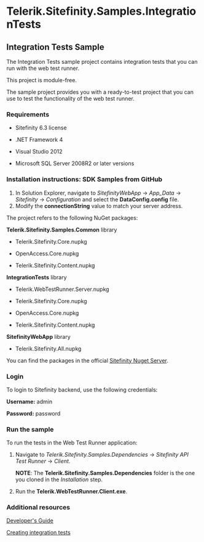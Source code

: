 Telerik.Sitefinity.Samples.IntegrationTests
===========================================

## Integration Tests Sample

The Integration Tests sample project contains integration tests that you can run with the web test runner. 

This project is module-free. 

The sample project provides you with a ready-to-test project that you can use to test the functionality of the web test runner. 

### Requirements

* Sitefinity 6.3 license

* .NET Framework 4

* Visual Studio 2012

* Microsoft SQL Server 2008R2 or later versions


### Installation instructions: SDK Samples from GitHub



1. In Solution Explorer, navigate to _SitefinityWebApp_ -> *App_Data* -> _Sitefinity_ -> _Configuration_ and select the **DataConfig.config** file. 
2. Modify the **connectionString** value to match your server address.
 
The project refers to the following NuGet packages:

**Telerik.Sitefinity.Samples.Common** library

* Telerik.Sitefinity.Core.nupkg

* OpenAccess.Core.nupkg

*  Telerik.Sitefinity.Content.nupkg

**IntegrationTests** library

* Telerik.WebTestRunner.Server.nupkg

* Telerik.Sitefinity.Core.nupkg

* OpenAccess.Core.nupkg

* Telerik.Sitefinity.Content.nupkg

**SitefinityWebApp** library

* Telerik.Sitefinity.All.nupkg


You can find the packages in the official [Sitefinity Nuget Server](http://nuget.sitefinity.com).

### Login

To login to Sitefinity backend, use the following credentials: 

**Username:** admin

**Password:** password

### Run the sample

To run the tests in the Web Test Runner application:

1. Navigate to _Telerik.Sitefinity.Samples.Dependencies_ -> _Sitefinity API Test Runner_ -> _Client_.

    **NOTE**: The **Telerik.Sitefinity.Samples.Dependencies** folder is the one you cloned in the _Installation_ step.
2. Run the **Telerik.WebTestRunner.Client.exe**.

### Additional resources

[Developer's Guide](http://www.sitefinity.com/documentation/documentationarticles/developers-guide)

[Creating integration tests](http://www.sitefinity.com/documentation/documentationarticles/developers-guide/how-to/create-and-run-integration-tests-with-the-Sitefinity-web-test-runner)


